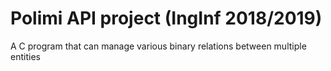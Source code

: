 # Polimi API project (IngInf 2018/2019)
A C program that can manage various binary relations between multiple entities
